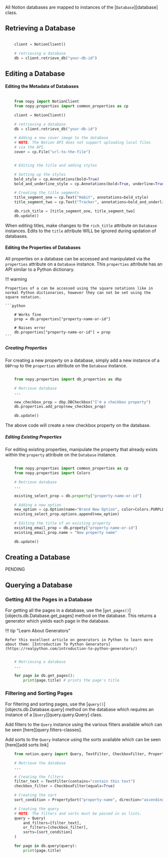 All Notion databases are mapped to instances of the [`Database`][database] class.

## Retrieving a Database

```python

    client = NotionClient()

    # retrieving a database
    db = client.retrieve_db("your-db-id")
```

## Editing a Database


#### Editing the Metadata of Databases

```python

    from nopy import NotionClient
    from nopy.properties import common_properties as cp

    client = NotionClient()

    # retrieving a database
    db = client.retrieve_db("your-db-id")

    # Adding a new cover image to the database
    # NOTE: The Notion API does not support uploading local files
    # via the API.
    cover = cp.File("url-to-the-file")


    # Editing the title and adding styles

    # Setting up the styles
    bold_style = cp.Annotations(bold=True)
    bold_and_underline_style = cp.Annotations(bold=True, underline=True)

    # Creating the title segments
    title_segment_one = cp.Text("Habit", annotations=bold_style)
    title_segment_two = cp.Text("Tracker", annotations=bold_and_underline_style)

    db.rich_title = [title_segment_one, title_segment_two]
    db.update()
```

When editing titles, make changes to the `rich_title` attribute on `Database` instances. Edits to the `title` attribute WILL be ignored during updation of databases.

#### Editing the Properties of Databases

All properties on a database can be accessed and manipulated via the `properties` attribute on a `Database` instance.  This `properties` attribute has an API similar to a Python dictionary.

!!! warning

    Properties of a can be accessed using the square notations like in normal Python dictionaries, however they can not be set using the square notation.

    ```python

        # Works fine
        prop = db.properties["property-name-or-id"]

        # Raises error
        db.properties["property-name-or-id"] = prop
    ```

##### Creating Properties

For creating a new property on a database, simply add a new instance of a `DBProp` to the `properties` attribute on the `Database` instance.


```python

    from nopy.properties import db_properties as dbp

    # Retrieve database
    ...

    new_checkbox_prop = dbp.DBCheckbox("I'm a checkbox property")
    db.properties.add_prop(new_checkbox_prop)

    db.update()
```

The above code will create a new checkbox property on the database.

##### Editing Existing Properties

For editing existing properties, manipulate the property that already exists within the `property` attribute on the `Database` instance.

```python

    from nopy.properties import common_properties as cp
    from nopy.properties import Colors

    # Retrieve database
    ...

    existing_select_prop = db.property["property-name-or-id"]

    # Adding a new option
    new_option = cp.Option(name="Brand New Option", color=Colors.PURPLE)
    existing_select_prop.options.append(new_option)

    # Editing the title of an existing property
    existing_email_prop = db.propety["property-name-or-id"]
    existing_email_prop.name = "New property name"

    db.update()
```

## Creating a Database

PENDING

## Querying a Database

### Getting All the Pages in a Database

For getting all the pages in a database, use the [`get_pages()`][objects.db.Database.get_pages] method on the database. This returns a generator which yields each page in the database.

!!! tip "Learn About Generators"

    Refer this excellent article on generators in Python to learn more about them: [Introduction To Python Generators](https://realpython.com/introduction-to-python-generators/)

```python

    # Retrieving a database
    ...

    for page in db.get_pages():
        print(page.title) # prints the page's title
```

### Filtering and Sorting Pages

For filtering and sorting pages, use the [`query()`][objects.db.Database.query] method on the database which requires an instance of a [`Query`][query.query.Query] class.

Add filters to the `Query` instance using the various filters available which can be seen [here][query.filters-classes].

Add sorts to the `Query` instance using the sorts available which can be seen [here][add sorts link]

```python
    from notion.query import Query, TextFilter, CheckboxFilter, PropertySort

    # Retrieve the database
    ...

    # Creating the filters
    filter_text = TextFilter(contains="contain this text")
    checkbox_filter = CheckboxFilter(equals=True)

    # Creating the sort
    sort_condition = PropertySort("property-name", direction="ascending")

    # Creating the query
    # NOTE: The filters and sorts must be passed in as lists.
    query = Query(
        and_filters=[filter_text],
        or_filters=[checkbox_filter],
        sorts=[sort_condition]
    )

    for page in db.query(query):
        print(page.title)
```
